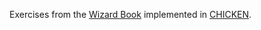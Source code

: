 Exercises from the [Wizard Book] implemented in [CHICKEN].

[Wizard Book]: https://mitpress.mit.edu/sicp
[CHICKEN]: https://www.call-cc.org/
